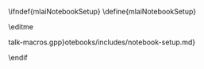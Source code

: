 \ifndef{mlaiNotebookSetup}
\define{mlaiNotebookSetup}

\editme

talk-macros.gpp}otebooks/includes/notebook-setup.md}

\endif
